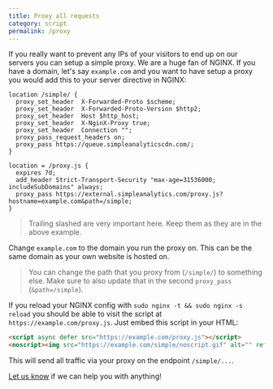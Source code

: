 ```yaml
---
title: Proxy all requests
category: script
permalink: /proxy
---
```


If you really want to prevent any IPs of your visitors to end up on our servers you can setup a simple proxy. We are a huge fan of NGINX. If you have a domain, let's say `example.com` and you want to have setup a proxy you would add this to your server directive in NGINX:

```
location /simple/ {
  proxy_set_header  X-Forwarded-Proto $scheme;
  proxy_set_header  X-Forwarded-Proto-Version $http2;
  proxy_set_header  Host $http_host;
  proxy_set_header  X-NginX-Proxy true;
  proxy_set_header  Connection "";
  proxy_pass_request_headers on;
  proxy_pass https://queue.simpleanalyticscdn.com/;
}

location = /proxy.js {
  expires 7d;
  add_header Strict-Transport-Security "max-age=31536000; includeSubDomains" always;
  proxy_pass https://external.simpleanalytics.com/proxy.js?hostname=example.com&path=/simple;
}
```

> Trailing slashed are very important here. Keep them as they are in the above example.

Change `example.com` to the domain you run the proxy on. This can be the same domain as your own website is hosted on.

> You can change the path that you proxy from (`/simple/`) to something else. Make sure to also update that in the second `proxy_pass` (`&path=/simple`).

If you reload your NGINX config with `sudo nginx -t && sudo nginx -s reload` you should be able to visit the script at `https://example.com/proxy.js`. Just embed this script in your HTML:

```html
<script async defer src="https://example.com/proxy.js"></script>
<noscript><img src="https://example.com/simple/noscript.gif" alt="" referrerpolicy="no-referrer-when-downgrade" /></noscript>
```

This will send all traffic via your proxy on the endpoint `/simple/...`.

[Let us know](https://simpleanalytics.com/contact) if we can help you with anything!

